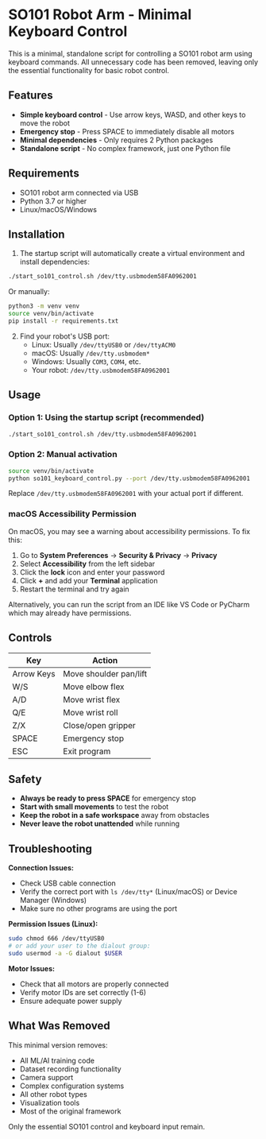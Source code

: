 # SO101 Robot Arm - Minimal Keyboard Control

This is a minimal, standalone script for controlling a SO101 robot arm using keyboard commands. All unnecessary code has been removed, leaving only the essential functionality for basic robot control.

## Features

- **Simple keyboard control** - Use arrow keys, WASD, and other keys to move the robot
- **Emergency stop** - Press SPACE to immediately disable all motors
- **Minimal dependencies** - Only requires 2 Python packages
- **Standalone script** - No complex framework, just one Python file

## Requirements

- SO101 robot arm connected via USB
- Python 3.7 or higher
- Linux/macOS/Windows

## Installation

1. The startup script will automatically create a virtual environment and install dependencies:
```bash
./start_so101_control.sh /dev/tty.usbmodem58FA0962001
```

Or manually:
```bash
python3 -m venv venv
source venv/bin/activate
pip install -r requirements.txt
```

2. Find your robot's USB port:
   - Linux: Usually `/dev/ttyUSB0` or `/dev/ttyACM0`
   - macOS: Usually `/dev/tty.usbmodem*`
   - Windows: Usually `COM3`, `COM4`, etc.
   - Your robot: `/dev/tty.usbmodem58FA0962001`

## Usage

### Option 1: Using the startup script (recommended)
```bash
./start_so101_control.sh /dev/tty.usbmodem58FA0962001
```

### Option 2: Manual activation
```bash
source venv/bin/activate
python so101_keyboard_control.py --port /dev/tty.usbmodem58FA0962001
```

Replace `/dev/tty.usbmodem58FA0962001` with your actual port if different.

### macOS Accessibility Permission

On macOS, you may see a warning about accessibility permissions. To fix this:

1. Go to **System Preferences** → **Security & Privacy** → **Privacy**
2. Select **Accessibility** from the left sidebar
3. Click the **lock** icon and enter your password
4. Click **+** and add your **Terminal** application
5. Restart the terminal and try again

Alternatively, you can run the script from an IDE like VS Code or PyCharm which may already have permissions.

## Controls

| Key | Action |
|-----|--------|
| Arrow Keys | Move shoulder pan/lift |
| W/S | Move elbow flex |
| A/D | Move wrist flex |
| Q/E | Move wrist roll |
| Z/X | Close/open gripper |
| SPACE | Emergency stop |
| ESC | Exit program |

## Safety

- **Always be ready to press SPACE** for emergency stop
- **Start with small movements** to test the robot
- **Keep the robot in a safe workspace** away from obstacles
- **Never leave the robot unattended** while running

## Troubleshooting

**Connection Issues:**
- Check USB cable connection
- Verify the correct port with `ls /dev/tty*` (Linux/macOS) or Device Manager (Windows)
- Make sure no other programs are using the port

**Permission Issues (Linux):**
```bash
sudo chmod 666 /dev/ttyUSB0
# or add your user to the dialout group:
sudo usermod -a -G dialout $USER
```

**Motor Issues:**
- Check that all motors are properly connected
- Verify motor IDs are set correctly (1-6)
- Ensure adequate power supply

## What Was Removed

This minimal version removes:
- All ML/AI training code
- Dataset recording functionality
- Camera support
- Complex configuration systems
- All other robot types
- Visualization tools
- Most of the original framework

Only the essential SO101 control and keyboard input remain.
